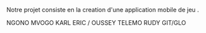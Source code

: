 Notre projet consiste en la creation d'une application mobile de jeu .

NGONO MVOGO KARL ERIC / OUSSEY TELEMO RUDY GIT/GLO

